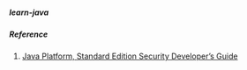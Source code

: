 ##### learn-java
##### Reference
1. [Java Platform, Standard Edition Security Developer’s Guide](https://docs.oracle.com/javase/9/security/toc.htm)
